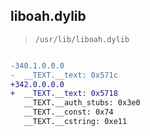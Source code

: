 ## liboah.dylib

> `/usr/lib/liboah.dylib`

```diff

-340.1.0.0.0
-  __TEXT.__text: 0x571c
+342.0.0.0.0
+  __TEXT.__text: 0x5718
   __TEXT.__auth_stubs: 0x3e0
   __TEXT.__const: 0x74
   __TEXT.__cstring: 0xe11

```
